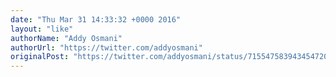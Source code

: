 ```yaml
---
date: "Thu Mar 31 14:33:32 +0000 2016"
layout: "like"
authorName: "Addy Osmani"
authorUrl: "https://twitter.com/addyosmani"
originalPost: "https://twitter.com/addyosmani/status/715547583943454720"
---
```

